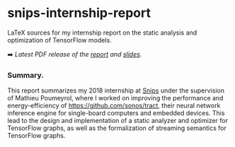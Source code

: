 # snips-internship-report

LaTeX sources for my internship report on the static analysis and optimization of TensorFlow models.

➡️ *Latest PDF release of the [report](https://raw.githubusercontent.com/liautaud/snips-internship-report/master/liautaud-snips-report.pdf) and [slides](https://raw.githubusercontent.com/liautaud/snips-internship-report/master/liautaud-snips-slides.pdf)*.


### Summary.

This report summarizes my 2018 internship at [Snips](https://snips.ai/) under the supervision of Mathieu Poumeyrol, where I worked on improving the performance and energy-efficiency of https://github.com/sonos/tract, their neural network inference engine for single-board computers and embedded devices. This lead to the design and implementation of a static analyzer and optimizer for TensorFlow graphs, as well as the formalization of streaming semantics for TensorFlow graphs.